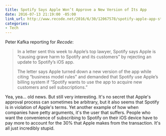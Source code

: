 ```yaml
---
title: Spotify Says Apple Won’t Approve a New Version of Its App
date: 2016-07-13 21:19:00 -05:00
link_url: http://www.recode.net/2016/6/30/12067578/spotify-apple-app-store-rejection
categories:
- Tech
---
```


Peter Kafka reporting for *Recode*:

> In a letter sent this week to Apple’s top lawyer, Spotify says Apple is “causing grave harm to Spotify and its customers” by rejecting an update to Spotify’s iOS app.
>
> The letter says Apple turned down a new version of the app while citing “business model rules” and demanded that Spotify use Apple’s billing system if “Spotify wants to use the app to acquire new customers and sell subscriptions.”

Yea, yea… old news. But still very interesting. It's no secret that Apple's approval process can sometimes be arbitrary, but it also seems that Spotify is in violation of Apple's terms. Yet another example of how when companies have petty arguments, it's the user that suffers. People who want the convenience of subscribing to Spotify on their iOS device have to pay more to account for the 30% that Apple makes from the transaction. It's all just incredibly stupid.
